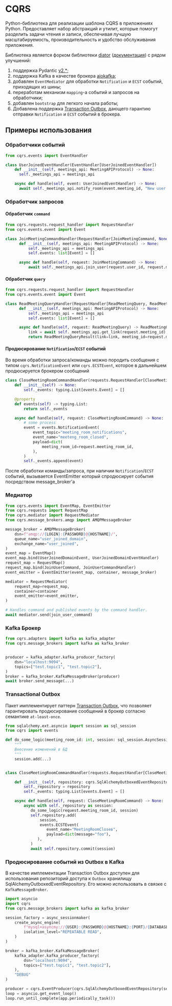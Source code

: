 # CQRS

Python-библиотека для реализации шаблона CQRS в приложениях Python. Предоставляет набор абстракций и утилит, которые
помогут разделить задачи чтения и записи, обеспечивая лучшую масштабируемость, производительность и удобство
обслуживания приложения.

Библиотека является форком
библиотеки [diator](https://github.com/akhundMurad/diator) ([документация](https://akhundmurad.github.io/diator/)) с
рядом улучшений:

1. поддержка Pydantic [v2.*](https://docs.pydantic.dev/2.8/);
2. поддержка Kafka в качестве брокера [aiokafka](https://github.com/aio-libs/aiokafka);
3. добавлен `EventMediator` для обработки `Notification` и `ECST` событий, приходящих из шины;
4. переработам механизм `mapping`-а событий и запросов на обработчики;
5. добавлен `bootstrap` для легкого начала работы;
6. Добавлена поддержка [Transaction Outbox](https://microservices.io/patterns/data/transactional-outbox.html),
дающего гарантию отправки `Notification` и `ECST` событий в брокера.

## Примеры использования

### Обработчики событий

```python
from cqrs.events import EventHandler

class UserJoinedEventHandler(EventHandler[UserJoinedEventHandler])
    def __init__(self, meetings_api: MeetingAPIProtocol) -> None:
      self._meetings_api = meetings_api

    async def handle(self, event: UserJoinedEventHandler) -> None:
      await self._meetings_api.notify_room(event.meeting_id, "New user joined!")
```

### Обработчик запросов

#### Обработчик `command`

```python
from cqrs.requests.request_handler import RequestHandler
from cqrs.events.event import Event

class JoinMeetingCommandHandler(RequestHandler[JoinMeetingCommand, None])
      def __init__(self, meetings_api: MeetingAPIProtocol) -> None:
          self._meetings_api = meetings_api
          self.events: list[Event] = []

      async def handle(self, request: JoinMeetingCommand) -> None:
          await self._meetings_api.join_user(request.user_id, request.meeting_id)
```

#### Обработчик `query`

```python
from cqrs.requests.request_handler import RequestHandler
from cqrs.events.event import Event

class ReadMeetingQueryHandler(RequestHandler[ReadMeetingQuery, ReadMeetingQueryResult])
      def __init__(self, meetings_api: MeetingAPIProtocol) -> None:
          self._meetings_api = meetings_api
          self.events: list[Event] = []

      async def handle(self, request: ReadMeetingQuery) -> ReadMeetingQueryResult:
          link = await self._meetings_api.get_link(request.meeting_id)
          return ReadMeetingQueryResult(link=link, meeting_id=request.meeting_id)

```

#### Продюсирование `Notification`/`ECST` событий

Во время обработки запроса/команды можно породить сообщения с типом `cqrs.NotificationEvent` или `cqrs.ECSTEvent`,
которое в дальнейшем продюсируется брокером сообщений

```python
class CloseMeetingRoomCommandHandler(requests.RequestHandler[CloseMeetingRoomCommand, None]):
    def __init__(self) -> None:
        self._events: typing.List[events.Event] = []

    @property
    def events(self) -> typing.List:
        return self._events

    async def handle(self, request: CloseMeetingRoomCommand) -> None:
        # some process
        event = events.NotificationEvent(
            event_topic="meeting_room_notifications",
            event_name="meeteng_room_closed",
            payload=dict(
                meeting_room_id=request.meeting_room_id,
            ),
        )
        self._events.append(event)
```

После обработки команды/запроса, при наличии `Notification`/`ECST` событий, вызывается EventEmitter который
спродюсирует события посредством message_broker'а

### Медиатор

```python
from cqrs.events import EventMap, EventEmitter
from cqrs.requests import RequestMap
from cqrs.mediator import RequestMediator
from cqrs.message_brokers.amqp import AMQPMessageBroker

message_broker = AMQPMessageBroker(
    dsn=f"amqp://{LOGIN}:{PASSWORD}@{HOSTNAME}/",
    queue_name="user_joined_domain",
    exchange_name="user_joined",
)
event_map = EventMap()
event_map.bind(UserJoinedDomainEvent, UserJoinedDomainEventHandler)
request_map = RequestMap()
request_map.bind(JoinUserCommand, JoinUserCommandHandler)
event_emitter = EventEmitter(event_map, container, message_broker)

mediator = RequestMediator(
    request_map=request_map,
    container=container
    event_emitter=event_emitter,
)

# Handles command and published events by the command handler.
await mediator.send(join_user_command)
```

### Kafka Брокер

```python
from cqrs.adapters import kafka as kafka_adapter
from cqrs.message_brokers import kafka as kafka_broker


producer = kafka_adapter.kafka_producer_factory(
    dsn="localhost:9094",
    topics=["test.topic1", "test.topic2"],
)
broker = kafka_broker.KafkaMessageBroker(producer)
await broker.send_message(...)
```

### Transactional Outbox

Пакет имплементирует паттерн [Transaction Outbox](https://microservices.io/patterns/data/transactional-outbox.html),
что позволяет гарантировать продюсирование сообщений в брокер согласно семантике `at-least-once`.

```python
from sqlalchemy.ext.asyncio import session as sql_session
from cqrs import events

def do_some_logic(meeting_room_id: int, session: sql_session.AsyncSession):
    """
    Внесение изменений в БД
    """
    session.add(...)


class CloseMeetingRoomCommandHandler(requests.RequestHandler[CloseMeetingRoomCommand, None]):

    def __init__(self, repository: cqrs.SqlAlchemyOutboxedEventRepository):
        self._repository = repository
        self._events: typing.List[events.Event] = []

    async def handle(self, request: CloseMeetingRoomCommand) -> None:
        async with self._repository as session:
           do_some_logic(request.meeting_room_id, session)
           self.repository.add(
               session,
               events.ECSTEvent(
                  event_name="MeetingRoomCloseв",
                  payload=dict(message="foo"),
              ),
           )
           await self.repository.commit(session)
```


### Продюсирование событий из Outbox  в Kafka

В качестве имплементации Transaction Outbox доступен для использования репозиторий доступа к `Outbox` хранилищу SqlAlchemyOutboxedEventRepository.
Его можно использовать в связке с `KafkaMessageBroker`.
```python
import asyncio
import cqrs
from cqrs.message_brokers import kafka as kafka_broker

session_factory = async_sessionmaker(
    create_async_engine(
        f"mysql+asyncmy://{USER}:{PASSWORD}@{HOSTNAME}:{PORT}/{DATABASE}",
        isolation_level="REPEATABLE READ",
    )
)

broker = kafka_broker.KafkaMessageBroker(
    kafka_adapter.kafka_producer_factory(
        dsn="localhost:9094",
        topics=["test.topic1", "test.topic2"],
    ),
    "DEBUG"
)

producer = cqrs.EventProducer(cqrs.SqlAlchemyOutboxedEventRepository(session_factory, zlib.ZlibCompressor()), broker)
loop = asyncio.get_event_loop()
loop.run_until_complete(app.periodically_task())
```
